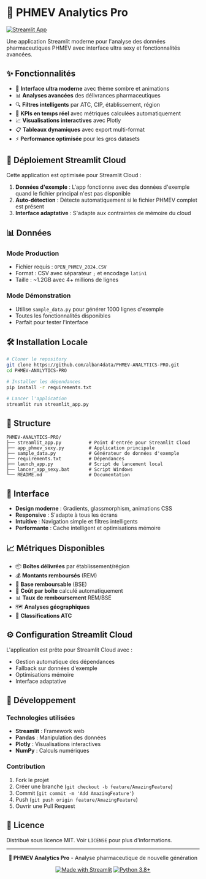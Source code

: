 # 🚀 PHMEV Analytics Pro

[![Streamlit App](https://static.streamlit.io/badges/streamlit_badge_black_white.svg)](https://phmev-analytics-pro.streamlit.app)

Une application Streamlit moderne pour l'analyse des données pharmaceutiques PHMEV avec interface ultra sexy et fonctionnalités avancées.

## ✨ Fonctionnalités

- 🎨 **Interface ultra moderne** avec thème sombre et animations
- 📊 **Analyses avancées** des délivrances pharmaceutiques
- 🔍 **Filtres intelligents** par ATC, CIP, établissement, région
- 💎 **KPIs en temps réel** avec métriques calculées automatiquement
- 📈 **Visualisations interactives** avec Plotly
- 📋 **Tableaux dynamiques** avec export multi-format
- ⚡ **Performance optimisée** pour les gros datasets

## 🚀 Déploiement Streamlit Cloud

Cette application est optimisée pour Streamlit Cloud :

1. **Données d'exemple** : L'app fonctionne avec des données d'exemple quand le fichier principal n'est pas disponible
2. **Auto-détection** : Détecte automatiquement si le fichier PHMEV complet est présent
3. **Interface adaptative** : S'adapte aux contraintes de mémoire du cloud

## 📊 Données

### Mode Production
- Fichier requis : `OPEN_PHMEV_2024.CSV`
- Format : CSV avec séparateur `;` et encodage `latin1`
- Taille : ~1.2GB avec 4+ millions de lignes

### Mode Démonstration
- Utilise `sample_data.py` pour générer 1000 lignes d'exemple
- Toutes les fonctionnalités disponibles
- Parfait pour tester l'interface

## 🛠️ Installation Locale

```bash
# Cloner le repository
git clone https://github.com/alban4data/PHMEV-ANALYTICS-PRO.git
cd PHMEV-ANALYTICS-PRO

# Installer les dépendances
pip install -r requirements.txt

# Lancer l'application
streamlit run streamlit_app.py
```

## 📁 Structure

```
PHMEV-ANALYTICS-PRO/
├── streamlit_app.py          # Point d'entrée pour Streamlit Cloud
├── app_phmev_sexy.py         # Application principale
├── sample_data.py            # Générateur de données d'exemple
├── requirements.txt          # Dépendances
├── launch_app.py             # Script de lancement local
├── lancer_app_sexy.bat       # Script Windows
└── README.md                 # Documentation
```

## 🎨 Interface

- **Design moderne** : Gradients, glassmorphism, animations CSS
- **Responsive** : S'adapte à tous les écrans
- **Intuitive** : Navigation simple et filtres intelligents
- **Performante** : Cache intelligent et optimisations mémoire

## 📈 Métriques Disponibles

- 📦 **Boîtes délivrées** par établissement/région
- 💰 **Montants remboursés** (REM)
- 🏦 **Base remboursable** (BSE)
- 💊 **Coût par boîte** calculé automatiquement
- 📊 **Taux de remboursement** REM/BSE
- 🗺️ **Analyses géographiques**
- 🧬 **Classifications ATC**

## ⚙️ Configuration Streamlit Cloud

L'application est prête pour Streamlit Cloud avec :
- Gestion automatique des dépendances
- Fallback sur données d'exemple
- Optimisations mémoire
- Interface adaptative

## 🔧 Développement

### Technologies utilisées
- **Streamlit** : Framework web
- **Pandas** : Manipulation des données
- **Plotly** : Visualisations interactives
- **NumPy** : Calculs numériques

### Contribution
1. Fork le projet
2. Créer une branche (`git checkout -b feature/AmazingFeature`)
3. Commit (`git commit -m 'Add AmazingFeature'`)
4. Push (`git push origin feature/AmazingFeature`)
5. Ouvrir une Pull Request

## 📝 Licence

Distribué sous licence MIT. Voir `LICENSE` pour plus d'informations.

---

<div align="center">

**🚀 PHMEV Analytics Pro** - Analyse pharmaceutique de nouvelle génération

[![Made with Streamlit](https://img.shields.io/badge/Made%20with-Streamlit-red)](https://streamlit.io/)
[![Python 3.8+](https://img.shields.io/badge/Python-3.8+-blue)](https://www.python.org/downloads/)

</div>